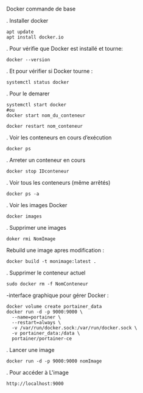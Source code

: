 Docker commande de base

. Installer docker
```
apt update
apt install docker.io
```
. Pour vérifie que Docker est installé et tourne:
```
docker --version
```
. Et pour vérifier si Docker tourne :
```
systemctl status docker
```
. Pour le demarer
```
systemctl start docker
#ou
docker start nom_du_conteneur

```
```
docker restart nom_conteneur
```
. Voir les conteneurs en cours d’exécution
```
docker ps
```
. Arreter un conteneur en cours
```
docker stop IDconteneur
```
. Voir tous les conteneurs (même arrêtés)
```
docker ps -a

```
. Voir les images Docker
```
docker images
```
. Supprimer une images
```
doker rmi NomImage
```
Rebuild une image apres modification :
```
docker build -t monimage:latest .
```

. Supprimer le conteneur actuel
```
sudo docker rm -f NomConteneur
```
-interface graphique pour gérer Docker :
```
docker volume create portainer_data
docker run -d -p 9000:9000 \
  --name=portainer \
  --restart=always \
  -v /var/run/docker.sock:/var/run/docker.sock \
  -v portainer_data:/data \
  portainer/portainer-ce
```
. Lancer une image
```
docker run -d -p 9000:9000 nomImage

```
 . Pour accéder à L'image
 ```
 http://localhost:9000
```



